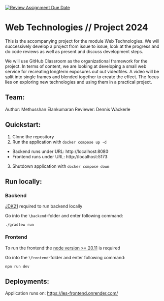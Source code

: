 [![Review Assignment Due Date](https://classroom.github.com/assets/deadline-readme-button-24ddc0f5d75046c5622901739e7c5dd533143b0c8e959d652212380cedb1ea36.svg)](https://classroom.github.com/a/gQyBcnrC)
# Web Technologies // Project 2024
This is the accompanying project for the module Web Technologies. We will successively develop a project from issue to issue, look at the progress and do code reviews as well as present and discuss development steps.

We will use GitHub Classroom as the organizational framework for the project. In terms of content, we are looking at developing a small web service for recreating longterm exposures out out videofiles. A video will be split into single frames and blended together to create the effect. The focus lies on exploring new technologies and using them in a practical project. 

## Team:
Author: Methusshan Elankumaran
Reviewer: Dennis Wäckerle

## Quickstart:
1. Clone the repository
2. Run the application with `docker compose up -d`
  - Backend runs under URL: http://localhost:8080
  - Frontend runs under URL: http://localhost:5173
3. Shutdown application with `docker compose down`

## Run locally:

### Backend

[JDK21](https://www.oracle.com/java/technologies/javase/jdk21-archive-downloads.html) required to run backend locally

Go into the `\backend`-folder and enter following command:

`./gradlew run`  

### Frontend

To run the frontend the [node version >= 20.11](https://nodejs.org/en/download/package-manager) is required

Go into the `\frontend`-folder and enter following command:

`npm run dev`

## Deployments:
Application runs on: https://les-frontend.onrender.com/